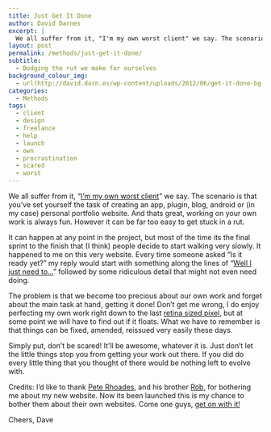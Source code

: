 ```yaml
---
title: Just Get It Done
author: David Darnes
excerpt: |
  We all suffer from it, "I'm my own worst client" we say. The scenario is that you've set yourself the task of creating an app, plugin, blog, android or (in my case) personal portfolio website. And thats great, working on your own work is always fun. However it can be far too easy to get stuck in a rut.
layout: post
permalink: /methods/just-get-it-done/
subtitle:
  - Dodging the rut we make for ourselves
background_colour_img:
  - url(http://david.darn.es/wp-content/uploads/2012/06/get-it-done-bg.jpg)
categories:
  - Methods
tags:
  - client
  - design
  - freelance
  - help
  - launch
  - own
  - procrastination
  - scared
  - worst
---
```

We all suffer from it, &#8220;[I&#8217;m my own worst client][1]&#8221; we say. The scenario is that you&#8217;ve set yourself the task of creating an app, plugin, blog, android or (in my case) personal portfolio website. And thats great, working on your own work is always fun. However it can be far too easy to get stuck in a rut.

It can happen at any point in the project, but most of the time its the final sprint to the finish that (I think) people decide to start walking very slowly. It happened to me on this very website. Every time someone asked &#8220;Is it ready yet?&#8221; my reply would start with something along the lines of &#8220;[Well I just need to…][2]&#8221; followed by some ridiculous detail that might not even need doing.

The problem is that we become too precious about our own work and forget about the main task at hand, getting it done! Don&#8217;t get me wrong, I do enjoy perfecting my own work right down to the last [retina sized pixel][3], but at some point we will have to find out if it floats. What we have to remember is that things can be fixed, amended, reissued very easily these days.

Simply put, don&#8217;t be scared! It&#8217;ll be awesome, whatever it is. Just don&#8217;t let the little things stop you from getting your work out there. If you did do every little thing that you thought of there would be nothing left to evolve with.

Credits: I&#8217;d like to thank [Pete Rhoades][4], and his brother [Rob][5], for bothering me about my new website. Now its been launched this is my chance to bother them about their own websites. Come one guys, [get on with it!][6]

Cheers, Dave

 [1]: http://clientsfromhell.net/ "Clients From Hell"
 [2]: http://en.wikipedia.org/wiki/Procrastination "Wikipedia - Procrastination"
 [3]: http://www.apple.com/macbook-pro/features/ "New Macbook Pro"
 [4]: http://createdbypete.com/ "Created By Pete"
 [5]: http://robertrhoades.carbonmade.com/ "Robert Rhoades"
 [6]: http://www.youtube.com/watch?v=l1YmS_VDvMY "Monty Python - Get on with it"